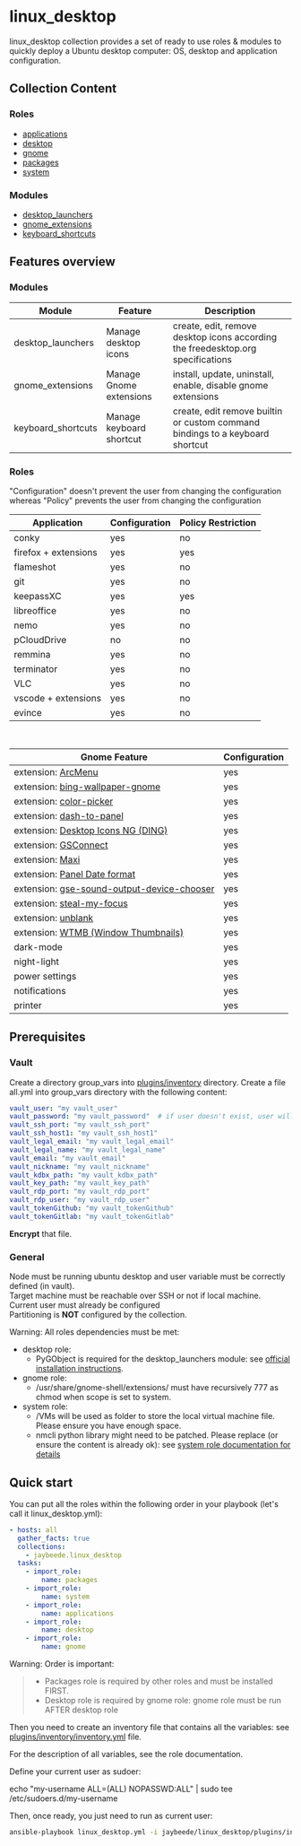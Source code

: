 # linux_desktop

linux_desktop collection provides a set of ready to use roles & modules to quickly deploy a Ubuntu desktop computer: OS, desktop and application configuration.

## Collection Content

### Roles

* [applications](https://github.com/JayBeeDe/ansible_collections/blob/main/jaybeede/linux_desktop/roles/applications/README.md)
* [desktop](https://github.com/JayBeeDe/ansible_collections/blob/main/jaybeede/linux_desktop/roles/desktop/README.md)
* [gnome](https://github.com/JayBeeDe/ansible_collections/blob/main/jaybeede/linux_desktop/roles/gnome/README.md)
* [packages](https://github.com/JayBeeDe/ansible_collections/blob/main/jaybeede/linux_desktop/roles/packages/README.md)
* [system](https://github.com/JayBeeDe/ansible_collections/blob/main/jaybeede/linux_desktop/roles/system/README.md)

### Modules

* [desktop_launchers](https://github.com/JayBeeDe/ansible_collections/blob/main/jaybeede/linux_desktop/plugins/modules/desktop_launchers.py)
* [gnome_extensions](https://github.com/JayBeeDe/ansible_collections/blob/main/jaybeede/linux_desktop/plugins/modules/gnome_extensions.py)
* [keyboard_shortcuts](https://github.com/JayBeeDe/ansible_collections/blob/main/jaybeede/linux_desktop/plugins/modules/keyboard_shortcuts.py)

## Features overview

### Modules <!-- markdownlint-disable-line no-duplicate-heading -->

Module | Feature | Description
------ | ------- | -----------
desktop_launchers | Manage desktop icons | create, edit, remove desktop icons according the freedesktop.org specifications
gnome_extensions | Manage Gnome extensions | install, update, uninstall, enable, disable gnome extensions
keyboard_shortcuts | Manage keyboard shortcut | create, edit remove builtin or custom command bindings to a keyboard shortcut

### Roles <!-- markdownlint-disable-line no-duplicate-heading -->

"Configuration" doesn't prevent the user from changing the configuration whereas "Policy" prevents the user from changing the configuration

Application | Configuration | Policy Restriction
----------- | ------------- | ------------------
conky | yes | no
firefox + extensions | yes | yes
flameshot | yes | no
git | yes | no
keepassXC | yes | yes
libreoffice | yes | no
nemo | yes | no
pCloudDrive | no | no
remmina | yes | no
terminator | yes | no
VLC | yes | no
vscode + extensions | yes | no
evince | yes | no

<br />

Gnome Feature | Configuration
------------- | -------------
extension: [ArcMenu](https://gitlab.com/arcmenu/ArcMenu) | yes
extension: [bing-wallpaper-gnome](https://github.com/neffo/bing-wallpaper-gnome-extension) | yes
extension: [color-picker](https://github.com/tuberry/color-picker) | yes
extension: [dash-to-panel](https://github.com/home-sweet-gnome/dash-to-panel) | yes
extension: [Desktop Icons NG (DING)](https://gitlab.com/rastersoft/desktop-icons-ng) | yes
extension: [GSConnect](https://github.com/GSConnect/gnome-shell-extension-gsconnect) | yes
extension: [Maxi](https://github.com/darkretailer/gnome-shell-extension_maxi) | yes
extension: [Panel Date format](https://github.com/atareao/panel-date-format) | yes
extension: [gse-sound-output-device-chooser](https://github.com/kgshank/gse-sound-output-device-chooser) | yes
extension: [steal-my-focus](https://extensions.gnome.org/extension/234/steal-my-focus/) | yes
extension: [unblank](https://extensions.gnome.org/extension/1414/unblank/) | yes
extension: [WTMB (Window Thumbnails)](https://github.com/G-dH/window-thumbnails) | yes
dark-mode | yes
night-light | yes
power settings | yes
notifications | yes
printer | yes

## Prerequisites

### Vault

Create a directory group_vars into [plugins/inventory](https://github.com/JayBeeDe/ansible_collections/tree/main/jaybeede/linux_desktop/plugins/inventory) directory.
Create a file all.yml into group_vars directory with the following content:

```yaml
vault_user: "my vault_user"
vault_password: "my vault_password"  # if user doesn't exist, user will be created with specified password. Otherwise, password will not be updated
vault_ssh_port: "my vault_ssh_port"
vault_ssh_host1: "my vault_ssh_host1"
vault_legal_email: "my vault_legal_email"
vault_legal_name: "my vault_legal_name"
vault_email: "my vault_email"
vault_nickname: "my vault_nickname"
vault_kdbx_path: "my vault_kdbx_path"
vault_key_path: "my vault_key_path"
vault_rdp_port: "my vault_rdp_port"
vault_rdp_user: "my vault_rdp_user"
vault_tokenGithub: "my vault_tokenGithub"
vault_tokenGitlab: "my vault_tokenGitlab"
```

**Encrypt** that file.

### General

Node must be running ubuntu desktop and user variable must be correctly defined (in vault).<br />
Target machine must be reachable over SSH or not if local machine.<br />
Current user must already be configured<br />
Partitioning is **NOT** configured by the collection.<br />

Warning: All roles dependencies must be met:<br />

* desktop role:<br />
  - PyGObject is required for the desktop_launchers module: see [official installation instructions](https://pygobject.readthedocs.io/en/latest/getting_started.html).<br />
* gnome role:<br />
  - /usr/share/gnome-shell/extensions/ must have recursively 777 as chmod when scope is set to system.<br />
* system role:<br />
  - /VMs will be used as folder to store the local virtual machine file. Please ensure you have enough space.<br />
  - nmcli python library might need to be patched. Please replace (or ensure the content is already ok): see [system role documentation for details](https://github.com/JayBeeDe/ansible_collections/blob/main/jaybeede/linux_desktop/roles/system/README.md)<br />

## Quick start

You can put all the roles within the following order in your playbook (let's call it linux_desktop.yml):

```yaml
- hosts: all
  gather_facts: true
  collections:
    - jaybeede.linux_desktop
  tasks:
    - import_role:
        name: packages
    - import_role:
        name: system
    - import_role:
        name: applications
    - import_role:
        name: desktop
    - import_role:
        name: gnome
```

Warning: Order is important:
>
> * Packages role is required by other roles and must be installed FIRST.
> * Desktop role is required by gnome role: gnome role must be run AFTER desktop role

Then you need to create an inventory file that contains all the variables: see [plugins/inventory/inventory.yml](https://github.com/JayBeeDe/ansible_collections/blob/main/jaybeede/linux_desktop/plugins/inventory/inventory.yml) file.

For the description of all variables, see the role documentation.

Define your current user as sudoer:

echo "my-username  ALL=(ALL) NOPASSWD:ALL" | sudo tee /etc/sudoers.d/my-username

Then, once ready, you just need to run as current user:

```bash
ansible-playbook linux_desktop.yml -i jaybeede/linux_desktop/plugins/inventory/inventory.yml --ask-vault-pass
```
